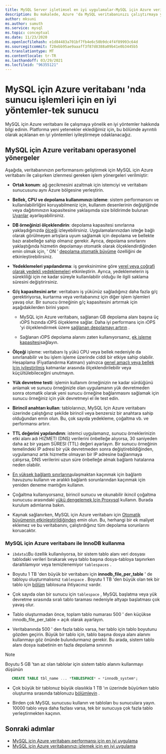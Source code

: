 ```yaml
---
title: MySQL Server işletimsel en iyi uygulamalar-MySQL için Azure veritabanı
description: Bu makalede, Azure 'da MySQL veritabanınızı çalıştırmaya yönelik en iyi uygulamalar açıklanmaktadır.
author: mksuni
ms.author: sumuth
ms.service: mysql
ms.topic: conceptual
ms.date: 11/23/2020
ms.openlocfilehash: e1d84483a701bf7fb4e6c50b9dc4f4f89993c64d
ms.sourcegitcommit: f28ebb95ae9aaaff3f87d8388a09b41e0b3445b5
ms.translationtype: MT
ms.contentlocale: tr-TR
ms.lasthandoff: 03/29/2021
ms.locfileid: "96355121"
---
```

# <a name="best-practices-for-server-operations-on-azure-database-for-mysql--single-server"></a>MySQL için Azure veritabanı 'nda sunucu işlemleri için en iyi yöntemler-tek sunucu

MySQL için Azure veritabanı ile çalışmaya yönelik en iyi yöntemler hakkında bilgi edinin. Platforma yeni yetenekler eklediğimiz için, bu bölümde ayrıntılı olarak açıklanan en iyi yöntemleri iyileştirmeye odaklanacağız.

## <a name="azure-database-for-mysql-operational-guidelines"></a>MySQL için Azure veritabanı operasyonel yönergeler 

Aşağıda, veritabanınızın performansını geliştirmek için MySQL için Azure veritabanı ile çalışırken izlenmesi gereken işlem yönergeleri verilmiştir: 

* **Ortak konum**: ağ gecikmesini azaltmak için istemciyi ve veritabanı sunucusunu aynı Azure bölgesine yerleştirin.

* **Bellek, CPU ve depolama kullanımınızı izleme**: sistem performansını ve kullanılabilirliğini koruyabilmeniz için, kullanım desenlerinin değiştiğinde veya dağıtımınızın kapasitesine yaklaşımda size bildirimde bulunan [Uyarılar](howto-alert-on-metric.md) ayarlayabilirsiniz. 

* **DB örneğinizi ölçeklendirin**: depolama kapasitesi sınırlarına yaklaşdığınızda [ölçeği](howto-create-manage-server-portal.md) izleyebilirsiniz. Uygulamalarınızdan isteğe bağlı olarak görülmeyen artışlara uyum sağlamak için depolama ve bellekte bazı arabelleğe sahip olmanız gerekir. Ayrıca, depolama sınırlarını yaklaştığında hizmetin depolamayı otomatik olarak ölçeklendirdiğinden emin olmak için, ' ON ' [depolama otomatik büyüme](howto-auto-grow-storage-portal.md) özelliğini de etkinleştirebilirsiniz. 

* **Yedeklemeleri yapılandırma**: iş gereksinimine göre [yerel veya coğrafi olarak yedekli yedeklemeleri](howto-restore-server-portal.md#set-backup-configuration) etkinleştirin. Ayrıca, yedeklemelerin iş sürekliliği için ne kadar süreyle kullanılabilir olduğu ile ilgili saklama süresini değiştirirsiniz. 

* **G/ç kapasitesini artır**: veritabanı iş yükünüz sağladığınız daha fazla g/ç gerektiriyorsa, kurtarma veya veritabanınız için diğer işlem işlemleri yavaş olur. Bir sunucu örneğinin g/ç kapasitesini artırmak için aşağıdakilerden birini yapın: 

    * MySQL için Azure veritabanı, sağlanan GB depolama alanı başına üç ıOPS hızında ıOPS ölçekleme sağlar. Daha iyi performans için ıOPS 'yi ölçeklendirmek üzere [sağlanan depolamayı artırın](howto-create-manage-server-portal.md#scale-storage-up) . 

    * Sağlanan ıOPS depolama alanını zaten kullanıyorsanız, [ek işleme kapasitesi](howto-create-manage-server-portal.md#scale-storage-up)sağlayın. 

* **Ölçeği** işleme: veritabanı Iş yükü CPU veya bellek nedeniyle da sınırlanabilir ve bu işlem işleme üzerinde ciddi bir etkiye sahip olabilir. Hesaplama (Fiyatlandırma Katmanı) yalnızca [genel amaçlı veya bellek Için iyileştirilmiş](concepts-pricing-tiers.md) katmanlar arasında ölçeklendirilebilir veya küçültülebileceğini unutmayın. 

* **Yük devretme testi**: işlemin kullanım örneğinizin ne kadar sürdüğünü anlamak ve sunucu örneğinizle olan uygulamanın yük devretmeden sonra otomatik olarak yeni sunucu örneğine bağlanmasını sağlamak için sunucu örneğiniz için yük devretmeyi el ile test edin.

* **Birincil anahtarı kullan**: tablolarınızı, MySQL Için Azure veritabanı üzerinde çalıştığınız şekilde birincil veya benzersiz bir anahtara sahip olduğundan emin olun. Bu, çok sayıda yedekleme, çoğaltma vb. ve performansı artırır.

* **TTL değerini yapılandırın**: istemci uygulamanız, sunucu örneklerinizin etki alanı adı HIZMETI (DNS) verilerini önbelleğe alıyorsa, 30 saniyeden daha az bir yaşam SÜRESI (TTL) değeri ayarlayın. Bir sunucu örneğinin temelindeki IP adresi bir yük devretmeden sonra değiştirebildiğinden, uygulamanız artık hizmette olmayan bir IP adresine bağlanmaya çalışırsa, DNS verilerini uzun süre önbelleğe almak bağlantı hatalarına neden olabilir.

* [En yüksek bağlantı sınırlarına](concepts-server-parameters.md#max_connections)ulaşmaktan kaçınmak için bağlantı havuzunu kullanın ve aralıklı bağlantı sorunlarından kaçınmak için yeniden deneme mantığını kullanın. 

* Çoğaltma kullanıyorsanız, birincil sunucu ve okunabilir ikincil çoğaltma sunucusu arasındaki [yükü dengelemek Için Proxysql](https://techcommunity.microsoft.com/t5/azure-database-for-mysql/scaling-an-azure-database-for-mysql-workload-running-on/ba-p/1105847) kullanın. Burada kurulum adımlarına bakın. </br> 

* Kaynak sağlanırken, MySQL için Azure veritabanı için [Otomatik büyümenin etkinleştirildiğinden](howto-auto-grow-storage-portal.md) emin olun. Bu, herhangi bir ek maliyet eklemez ve bu veritabanını, çalıştırdığınız tüm depolama sorunlarını koruacaktır. </br> 


### <a name="using-innodb-with-azure-database-for-mysql"></a>MySQL için Azure veritabanı ile InnoDB kullanma

*   `ibdata1`Bu özellik kullanılıyorsa, bir sistem tablo alanı veri dosyası tablodaki verileri bırakarak veya tablo başına dosya-tabloya taşınırken daraltılamıyor veya temizlenemiyor `tablespaces` .

* Boyutu 1 TB 'den büyük bir veritabanı için **innodb_file_per_table** ' de tabloyu oluşturmalısınız `tablespace` . Boyutu 1 TB 'den büyük olan tek bir tablo için [bölüm](https://dev.mysql.com/doc/refman/5.7/en/partitioning.html) tablosuna ihtiyacınız vardır.

*   Çok sayıda olan bir sunucu için `tablespace` , MySQL başlatma veya yük devretme sırasında sıralı tablo taraması nedeniyle altyapı başlatması çok yavaş olur. 

* Tablo oluşturmadan önce, toplam tablo numarası 500 ' den küçükse innodb_file_per_table = açık olarak ayarlayın.

* Veritabanında 500 ' den fazla tablo varsa, her tablo için tablo boyutunu gözden geçirin. Büyük bir tablo için, tablo başına dosya alanı alanını kullanmayı göz önünde bulundurmanız gerekir. Bu arada, sistem tablo alanı dosya isabetinin en fazla depolama sınırının

> [!NOTE]
> Boyutu 5 GB 'tan az olan tablolar için sistem tablo alanını kullanmayı düşünün 
> ```sql
>    CREATE TABLE tbl_name ... *TABLESPACE* = *innodb_system*;
> ```

* Çok büyük bir tablonuz büyük olasılıkla 1 TB 'ın üzerinde büyürken tablo oluşturma sırasında tablonuzu [bölümleyin](https://dev.mysql.com/doc/refman/5.7/en/partitioning.html) .

* Birden çok MySQL sunucusu kullanın ve tabloları bu sunuculara yayın. 10000 tablo veya daha fazlası varsa, tek bir sunucuya çok fazla tablo yerleştirmekten kaçının. 

## <a name="next-steps"></a>Sonraki adımlar
- [MySQL için Azure veritabanı performansı için en iyi uygulama](concept-performance-best-practices.md)
- [MySQL için Azure veritabanınızı izlemek için en iyi uygulama](concept-monitoring-best-practices.md)
